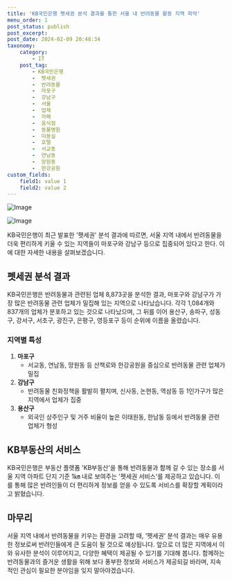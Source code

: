 ```yaml
---
title: 'KB국민은행 펫세권 분석 결과를 통한 서울 내 반려동물 활동 지역 파악'
menu_order: 1
post_status: publish
post_excerpt: 
post_date: 2024-02-09 20:48:34
taxonomy:
    category:
        - IT
    post_tag:
        - KB국민은행
        -  펫세권
        -  반려동물
        -  마포구
        -  강남구
        -  서울
        -  업체
        -  카페
        -  음식점
        -  동물병원
        -  미용실
        -  호텔
        -  서교동
        -  연남동
        -  망원동
        -  한강공원
custom_fields:
    field1: value 1
    field2: value 2
---
```


![Image](https://imgnews.pstatic.net/image/092/2024/02/09/0002320972_001_20240209132901188.jpg?type=w647)

![Image](https://imgnews.pstatic.net/image/092/2024/02/09/0002320972_002_20240209132901252.png?type=w647)

KB국민은행이 최근 발표한 '펫세권' 분석 결과에 따르면, 서울 지역 내에서 반려동물을 더욱 편리하게 키울 수 있는 지역들이 마포구와 강남구 등으로 집중되어 있다고 한다. 이에 대한 자세한 내용을 살펴보겠습니다.
## 펫세권 분석 결과
KB국민은행은 반려동물과 관련된 업체 8,873곳을 분석한 결과, 마포구와 강남구가 가장 많은 반려동물 관련 업체가 밀집해 있는 지역으로 나타났습니다. 각각 1,084개와 837개의 업체가 분포하고 있는 것으로 나타났으며, 그 뒤를 이어 용산구, 송파구, 성동구, 강서구, 서초구, 광진구, 은평구, 영등포구 등이 순위에 이름을 올렸습니다.
### 지역별 특성
1. **마포구**
   - 서교동, 연남동, 망원동 등 산책로와 한강공원을 중심으로 반려동물 관련 업체가 밀집
2. **강남구**
   - 반려동물 친화정책을 활발히 펼치며, 신사동, 논현동, 역삼동 등 1인가구가 많은 지역에서 업체가 집중
3. **용산구**
   - 외국인 상주인구 및 거주 비율이 높은 이태원동, 한남동 등에서 반려동물 관련 업체가 형성
## KB부동산의 서비스
KB국민은행은 부동산 플랫폼 'KB부동산'을 통해 반려동물과 함께 갈 수 있는 장소를 서울 지역 아파트 단지 기준 1㎞ 내로 보여주는 '펫세권 서비스'를 제공하고 있습니다. 이를 통해 많은 반려인들이 더 편리하게 정보를 얻을 수 있도록 서비스를 확장할 계획이라고 밝혔습니다.
## 마무리
서울 지역 내에서 반려동물을 키우는 환경을 고려할 때, '펫세권' 분석 결과는 매우 유용한 정보로써 반려인들에게 큰 도움이 될 것으로 예상됩니다. 앞으로 더 많은 지역에서 이와 유사한 분석이 이루어지고, 다양한 혜택이 제공될 수 있기를 기대해 봅니다. 함께하는 반려동물과의 즐거운 생활을 위해 보다 풍부한 정보와 서비스가 제공되길 바라며, 지속적인 관심이 필요한 분야임을 잊지 말아야겠습니다.
